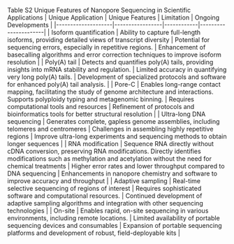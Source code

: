 Table S2 Unique Features of Nanopore Sequencing in Scientific Applications
| Unique Application | Unique Features | Limitation | Ongoing Developments |
|--------------------|-----------------|------------|----------------------|
| Isoform quantification | Ability to capture full-length isoforms, providing detailed views of transcript diversity | Potential for sequencing errors, especially in repetitive regions. | Enhancement of basecalling algorithms and error correction techniques to improve isoform resolution |
| Poly(A) tail | Detects and quantifies poly(A) tails, providing insights into mRNA stability and regulation. | Limited accuracy in quantifying very long poly(A) tails. | Development of specialized protocols and software for enhanced poly(A) tail analysis. |
| Pore-C | Enables long-range contact mapping, facilitating the study of genome architecture and interactions. Supports polyploidy typing and metagenomic binning. | Requires computational tools and resources | Refinement of protocols and bioinformatics tools for better structural resolution |
| Ultra-long DNA sequencing | Generates complete, gapless genome assemblies, including telomeres and centromeres | Challenges in assembling highly repetitive regions | Improve ultra-long experiments and sequencing methods to obtain longer sequences |
| RNA modification | Sequence RNA directly without cDNA conversion, preserving RNA modifications. Directly identifies modifications such as methylation and acetylation without the need for chemical treatments | Higher error rates and lower throughput compared to DNA sequencing | Enhancements in nanopore chemistry and software to improve accuracy and throughput |
| Adaptive sampling | Real-time selective sequencing of regions of interest | Requires sophisticated software and computational resources. | Continued development of adaptive sampling algorithms and integration with other sequencing technologies |
| On-site | Enables rapid, on-site sequencing in various environments, including remote locations. | Limited availability of portable sequencing devices and consumables | Expansion of portable sequencing platforms and development of robust, field-deployable kits |
